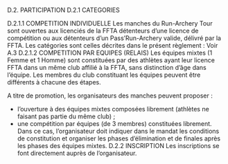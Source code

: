 D.2. PARTICIPATION
D.2.1 CATEGORIES

D.2.1.1 COMPETITION INDIVIDUELLE
Les manches du Run-Archery Tour sont ouvertes aux licenciés de la FFTA détenteurs d’une licence de
compétition ou aux détenteurs d’un Pass’Run-Archery valide, délivré par la FFTA.
Les catégories sont celles décrites dans le présent règlement : Voir A.3
D.2.1.2 COMPETITION PAR EQUIPES (RELAIS)
Les équipes mixtes (1 Femme et 1 Homme) sont constituées par des athlètes ayant leur licence FFTA dans
un même club affilié à la FFTA, sans distinction d’âge dans l’équipe.
Les membres du club constituant les équipes peuvent être différents à chacune des étapes.

A titre de promotion, les organisateurs des manches peuvent proposer :

- l’ouverture à des équipes mixtes composées librement (athlètes ne faisant pas partie du même
  club) ;
- une compétition par équipes (de 3 membres) constituées librement. Dans ce cas,
  l’organisateur doit indiquer dans le mandat les conditions de constitution et organiser les
  phases d’élimination et de finales après les phases des équipes mixtes.
  D.2.2 INSCRIPTION
  Les inscriptions se font directement auprès de l’organisateur.
